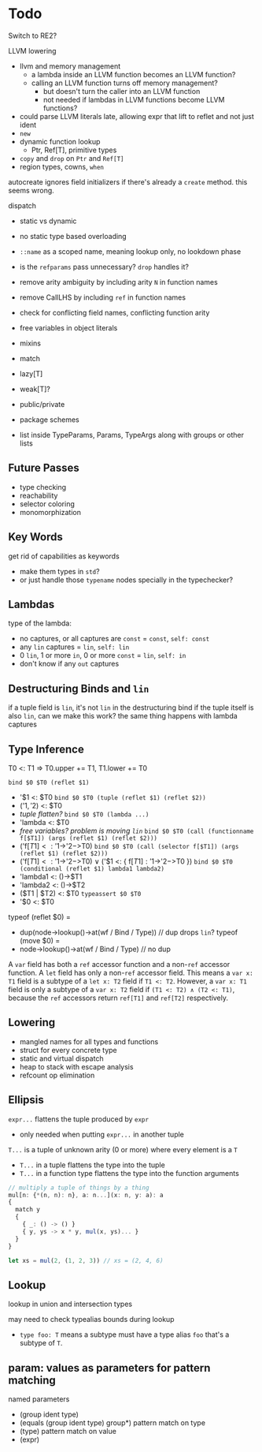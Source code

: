 # Todo

Switch to RE2?

LLVM lowering
- llvm and memory management
  - a lambda inside an LLVM function becomes an LLVM function?
  - calling an LLVM function turns off memory management?
    - but doesn't turn the caller into an LLVM function
    - not needed if lambdas in LLVM functions become LLVM functions?
- could parse LLVM literals late, allowing expr that lift to reflet and not just ident
- `new`
- dynamic function lookup
  - Ptr, Ref[T], primitive types
- `copy` and `drop` on `Ptr` and `Ref[T]`
- region types, cowns, `when`

autocreate ignores field initializers if there's already a `create` method. this seems wrong.

dispatch
- static vs dynamic
- no static type based overloading
- `::name` as a scoped name, meaning lookup only, no lookdown phase

- is the `refparams` pass unnecessary? `drop` handles it?
- remove arity ambiguity by including arity `N` in function names
- remove CallLHS by including `ref` in function names
- check for conflicting field names, conflicting function arity
- free variables in object literals
- mixins
- match
- lazy[T]
- weak[T]?
- public/private
- package schemes
- list inside TypeParams, Params, TypeArgs along with groups or other lists

## Future Passes

- type checking
- reachability
- selector coloring
- monomorphization

## Key Words

get rid of capabilities as keywords
- make them types in `std`?
- or just handle those `typename` nodes specially in the typechecker?

## Lambdas

type of the lambda:
- no captures, or all captures are `const` = `const`, `self: const`
- any `lin` captures = `lin`, `self: lin`
- 0 `lin`, 1 or more `in`, 0 or more `const` = `lin`, `self: in`
- don't know if any `out` captures

## Destructuring Binds and `lin`

if a tuple field is `lin`, it's not `lin` in the destructuring bind
if the tuple itself is also `lin`, can we make this work?
the same thing happens with lambda captures

## Type Inference

T0 <: T1 => T0.upper += T1, T1.lower += T0

`bind $0 $T0 (reflet $1)`
- '$1 <: $T0
`bind $0 $T0 (tuple (reflet $1) (reflet $2))`
- ('$1, '$2) <: $T0
- *tuple flatten?*
`bind $0 $T0 (lambda ...)`
- 'lambda <: $T0
- *free variables? problem is moving `lin`*
`bind $0 $T0 (call (functionname f[$T1]) (args (reflet $1) (reflet $2)))`
- ('f[$T1] <: '$1->'$2->$T0)
`bind $0 $T0 (call (selector f[$T1]) (args (reflet $1) (reflet $2)))`
- ('f[$T1] <: '$1->'$2->$T0) ∨ ('$1 <: { f[$T1]: '$1->'$2->$T0 })
`bind $0 $T0 (conditional (reflet $1) lambda1 lambda2)`
- 'lambda1 <: ()->$T1
- 'lambda2 <: ()->$T2
- ($T1 | $T2) <: $T0
`typeassert $0 $T0`
- '$0 <: $T0

typeof (reflet $0) =
- dup(node->lookup()->at(wf / Bind / Type)) // dup drops `lin`?
typeof (move $0) =
- node->lookup()->at(wf / Bind / Type) // no dup

A `var` field has both a `ref` accessor function and a non-`ref` accessor function. A `let` field has only a non-`ref` accessor field. This means a `var x: T1` field is a subtype of a `let x: T2` field if `T1 <: T2`. However, a `var x: T1` field is only a subtype of a `var x: T2` field if `(T1 <: T2) ∧ (T2 <: T1)`, because the `ref` accessors return `ref[T1]` and `ref[T2]` respectively.

## Lowering

- mangled names for all types and functions
- struct for every concrete type
- static and virtual dispatch
- heap to stack with escape analysis
- refcount op elimination

## Ellipsis

`expr...` flattens the tuple produced by `expr`
- only needed when putting `expr...` in another tuple

`T...` is a tuple of unknown arity (0 or more) where every element is a `T`
- `T...` in a tuple flattens the type into the tuple
- `T...` in a function type flattens the type into the function arguments

```ts
// multiply a tuple of things by a thing
mul[n: {*(n, n): n}, a: n...](x: n, y: a): a
{
  match y
  {
    { _: () -> () }
    { y, ys -> x * y, mul(x, ys)... }
  }
}

let xs = mul(2, (1, 2, 3)) // xs = (2, 4, 6)
```

## Lookup

lookup in union and intersection types

may need to check typealias bounds during lookup
- `type foo: T` means a subtype must have a type alias `foo` that's a subtype of `T`.

## param: values as parameters for pattern matching

named parameters
- (group ident type)
- (equals (group ident type) group*)
pattern match on type
- (type)
pattern match on value
- (expr)
